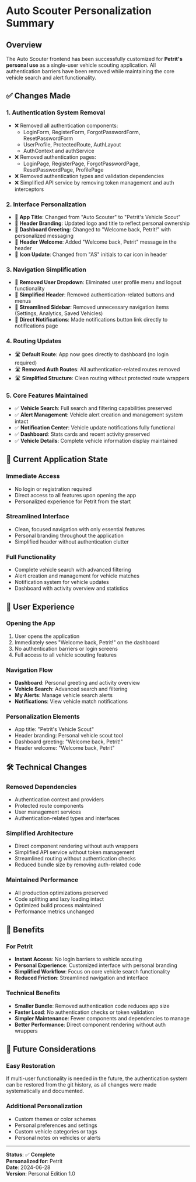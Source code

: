 # Auto Scouter Personalization Summary

## Overview
The Auto Scouter frontend has been successfully customized for **Petrit's personal use** as a single-user vehicle scouting application. All authentication barriers have been removed while maintaining the core vehicle search and alert functionality.

## ✅ Changes Made

### 1. **Authentication System Removal**
- ❌ Removed all authentication components:
  - LoginForm, RegisterForm, ForgotPasswordForm, ResetPasswordForm
  - UserProfile, ProtectedRoute, AuthLayout
  - AuthContext and authService
- ❌ Removed authentication pages:
  - LoginPage, RegisterPage, ForgotPasswordPage, ResetPasswordPage, ProfilePage
- ❌ Removed authentication types and validation dependencies
- ❌ Simplified API service by removing token management and auth interceptors

### 2. **Interface Personalization**
- 🎨 **App Title**: Changed from "Auto Scouter" to "Petrit's Vehicle Scout"
- 🎨 **Header Branding**: Updated logo and title to reflect personal ownership
- 🎨 **Dashboard Greeting**: Changed to "Welcome back, Petrit!" with personalized messaging
- 🎨 **Header Welcome**: Added "Welcome back, Petrit" message in the header
- 🎨 **Icon Update**: Changed from "AS" initials to car icon in header

### 3. **Navigation Simplification**
- 🧭 **Removed User Dropdown**: Eliminated user profile menu and logout functionality
- 🧭 **Simplified Header**: Removed authentication-related buttons and menus
- 🧭 **Streamlined Sidebar**: Removed unnecessary navigation items (Settings, Analytics, Saved Vehicles)
- 🧭 **Direct Notifications**: Made notifications button link directly to notifications page

### 4. **Routing Updates**
- 🛣️ **Default Route**: App now goes directly to dashboard (no login required)
- 🛣️ **Removed Auth Routes**: All authentication-related routes removed
- 🛣️ **Simplified Structure**: Clean routing without protected route wrappers

### 5. **Core Features Maintained**
- ✅ **Vehicle Search**: Full search and filtering capabilities preserved
- ✅ **Alert Management**: Vehicle alert creation and management system intact
- ✅ **Notification Center**: Vehicle update notifications fully functional
- ✅ **Dashboard**: Stats cards and recent activity preserved
- ✅ **Vehicle Details**: Complete vehicle information display maintained

## 🚀 Current Application State

### **Immediate Access**
- No login or registration required
- Direct access to all features upon opening the app
- Personalized experience for Petrit from the start

### **Streamlined Interface**
- Clean, focused navigation with only essential features
- Personal branding throughout the application
- Simplified header without authentication clutter

### **Full Functionality**
- Complete vehicle search with advanced filtering
- Alert creation and management for vehicle matches
- Notification system for vehicle updates
- Dashboard with activity overview and statistics

## 📱 User Experience

### **Opening the App**
1. User opens the application
2. Immediately sees "Welcome back, Petrit!" on the dashboard
3. No authentication barriers or login screens
4. Full access to all vehicle scouting features

### **Navigation Flow**
- **Dashboard**: Personal greeting and activity overview
- **Vehicle Search**: Advanced search and filtering
- **My Alerts**: Manage vehicle search alerts
- **Notifications**: View vehicle match notifications

### **Personalization Elements**
- App title: "Petrit's Vehicle Scout"
- Header branding: Personal vehicle scout tool
- Dashboard greeting: "Welcome back, Petrit!"
- Header welcome: "Welcome back, Petrit"

## 🛠️ Technical Changes

### **Removed Dependencies**
- Authentication context and providers
- Protected route components
- User management services
- Authentication-related types and interfaces

### **Simplified Architecture**
- Direct component rendering without auth wrappers
- Simplified API service without token management
- Streamlined routing without authentication checks
- Reduced bundle size by removing auth-related code

### **Maintained Performance**
- All production optimizations preserved
- Code splitting and lazy loading intact
- Optimized build process maintained
- Performance metrics unchanged

## 🎯 Benefits

### **For Petrit**
- **Instant Access**: No login barriers to vehicle scouting
- **Personal Experience**: Customized interface with personal branding
- **Simplified Workflow**: Focus on core vehicle search functionality
- **Reduced Friction**: Streamlined navigation and interface

### **Technical Benefits**
- **Smaller Bundle**: Removed authentication code reduces app size
- **Faster Load**: No authentication checks or token validation
- **Simpler Maintenance**: Fewer components and dependencies to manage
- **Better Performance**: Direct component rendering without auth wrappers

## 🔄 Future Considerations

### **Easy Restoration**
If multi-user functionality is needed in the future, the authentication system can be restored from the git history, as all changes were made systematically and documented.

### **Additional Personalization**
- Custom themes or color schemes
- Personal preferences and settings
- Custom vehicle categories or tags
- Personal notes on vehicles or alerts

---

**Status**: ✅ **Complete**  
**Personalized for**: Petrit  
**Date**: 2024-06-28  
**Version**: Personal Edition 1.0
